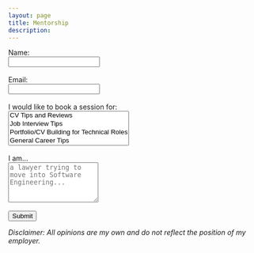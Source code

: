```yaml
---
layout: page
title: Mentorship
description:
---
```

<form action="https://getform.io/f/f8ac91a2-5c11-4eef-8083-b6810c348ee4" method="POST">
    <label for="name">Name:</label><br>
    <input type="text" id="name" name="name"><br><br>
    <label for="email">Email:</label><br>
    <input type="text" id="email" name="email"><br><br>
    I would like to book a session for: <br>
    <select name="purpose" multiple>
        <option value="CV Tips and Reviews">CV Tips and Reviews</option>
        <option value="Interview Tips">Job Interview Tips</option>
        <option value="Portfolio/CV Building for Technical Roles">Portfolio/CV Building for Technical Roles</option>
        <option value="General Career Tips">General Career Tips</option>
        <option value="UK University Application">UK University Application</option>
    </select><br><br>
    <label for="message">I am...</label><br>
    <textarea name="message" placeholder="a lawyer trying to move into Software Engineering..." rows="5"></textarea><br><br>
    <button type="submit" value="Submit">Submit</button>
</form>

*Disclaimer: All opinions are my own and do not reflect the position of my employer.*